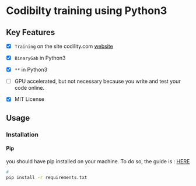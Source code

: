 # Codibilty training using Python3


## Key Features

- [x] `Training` on the site  codility.com [website](https://codility.com)
- [x] `BinaryGab` in Python3
- [x] `**` in Python3
- [ ] GPU accelerated, but not necessary because you write and test your code online.
- [x] MIT License


## Usage

### Installation

#### Pip
you should have pip installed on your machine. To do so, the guide is : [HERE](https://youtu.be/Tl3q8Wm0jvI)
```bash
#
pip install -r requirements.txt

```

